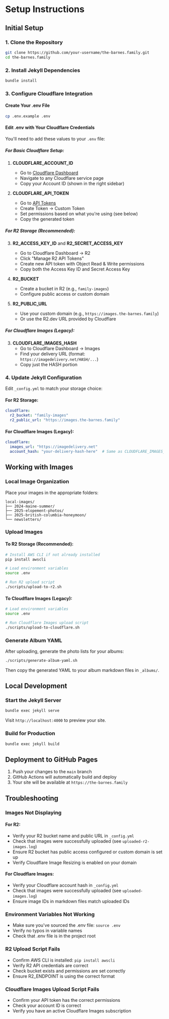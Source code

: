 # Setup Instructions

## Initial Setup

### 1. Clone the Repository
```bash
git clone https://github.com/your-username/the-barnes.family.git
cd the-barnes.family
```

### 2. Install Jekyll Dependencies
```bash
bundle install
```

### 3. Configure Cloudflare Integration

#### Create Your .env File
```bash
cp .env.example .env
```

#### Edit .env with Your Cloudflare Credentials

You'll need to add these values to your `.env` file:

##### For Basic Cloudflare Setup:
1. **CLOUDFLARE_ACCOUNT_ID**
   - Go to [Cloudflare Dashboard](https://dash.cloudflare.com)
   - Navigate to any Cloudflare service page
   - Copy your Account ID (shown in the right sidebar)

2. **CLOUDFLARE_API_TOKEN**
   - Go to [API Tokens](https://dash.cloudflare.com/profile/api-tokens)
   - Create Token → Custom Token
   - Set permissions based on what you're using (see below)
   - Copy the generated token

##### For R2 Storage (Recommended):
3. **R2_ACCESS_KEY_ID** and **R2_SECRET_ACCESS_KEY**
   - Go to Cloudflare Dashboard → R2
   - Click "Manage R2 API Tokens"
   - Create new API token with Object Read & Write permissions
   - Copy both the Access Key ID and Secret Access Key

4. **R2_BUCKET**
   - Create a bucket in R2 (e.g., `family-images`)
   - Configure public access or custom domain

5. **R2_PUBLIC_URL**
   - Use your custom domain (e.g., `https://images.the-barnes.family`)
   - Or use the R2.dev URL provided by Cloudflare

##### For Cloudflare Images (Legacy):
3. **CLOUDFLARE_IMAGES_HASH**
   - Go to Cloudflare Dashboard → Images
   - Find your delivery URL (format: `https://imagedelivery.net/HASH/...`)
   - Copy just the HASH portion

### 4. Update Jekyll Configuration

Edit `_config.yml` to match your storage choice:

#### For R2 Storage:
```yaml
cloudflare:
  r2_bucket: "family-images"
  r2_public_url: "https://images.the-barnes.family"
```

#### For Cloudflare Images (Legacy):
```yaml
cloudflare:
  images_url: "https://imagedelivery.net"
  account_hash: "your-delivery-hash-here"  # Same as CLOUDFLARE_IMAGES_HASH
```

## Working with Images

### Local Image Organization

Place your images in the appropriate folders:
```
local-images/
├── 2024-maine-summer/
├── 2025-elopement-photos/
├── 2025-british-columbia-honeymoon/
└── newsletters/
```

### Upload Images

#### To R2 Storage (Recommended):
```bash
# Install AWS CLI if not already installed
pip install awscli

# Load environment variables
source .env

# Run R2 upload script
./scripts/upload-to-r2.sh
```

#### To Cloudflare Images (Legacy):
```bash
# Load environment variables
source .env

# Run Cloudflare Images upload script
./scripts/upload-to-cloudflare.sh
```

### Generate Album YAML

After uploading, generate the photo lists for your albums:

```bash
./scripts/generate-album-yaml.sh
```

Then copy the generated YAML to your album markdown files in `_albums/`.

## Local Development

### Start the Jekyll Server
```bash
bundle exec jekyll serve
```

Visit `http://localhost:4000` to preview your site.

### Build for Production
```bash
bundle exec jekyll build
```

## Deployment to GitHub Pages

1. Push your changes to the `main` branch
2. GitHub Actions will automatically build and deploy
3. Your site will be available at `https://the-barnes.family`

## Troubleshooting

### Images Not Displaying

#### For R2:
- Verify your R2 bucket name and public URL in `_config.yml`
- Check that images were successfully uploaded (see `uploaded-r2-images.log`)
- Ensure R2 bucket has public access configured or custom domain is set up
- Verify Cloudflare Image Resizing is enabled on your domain

#### For Cloudflare Images:
- Verify your Cloudflare account hash in `_config.yml`
- Check that images were successfully uploaded (see `uploaded-images.log`)
- Ensure image IDs in markdown files match uploaded IDs

### Environment Variables Not Working
- Make sure you've sourced the .env file: `source .env`
- Verify no typos in variable names
- Check that .env file is in the project root

### R2 Upload Script Fails
- Confirm AWS CLI is installed: `pip install awscli`
- Verify R2 API credentials are correct
- Check bucket exists and permissions are set correctly
- Ensure R2_ENDPOINT is using the correct format

### Cloudflare Images Upload Script Fails
- Confirm your API token has the correct permissions
- Check your account ID is correct
- Verify you have an active Cloudflare Images subscription
